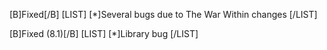 [B]Fixed[/B]
[LIST]
[*]Several bugs due to The War Within changes
[/LIST]

[B]Fixed (8.1)[/B]
[LIST]
[*]Library bug
[/LIST]